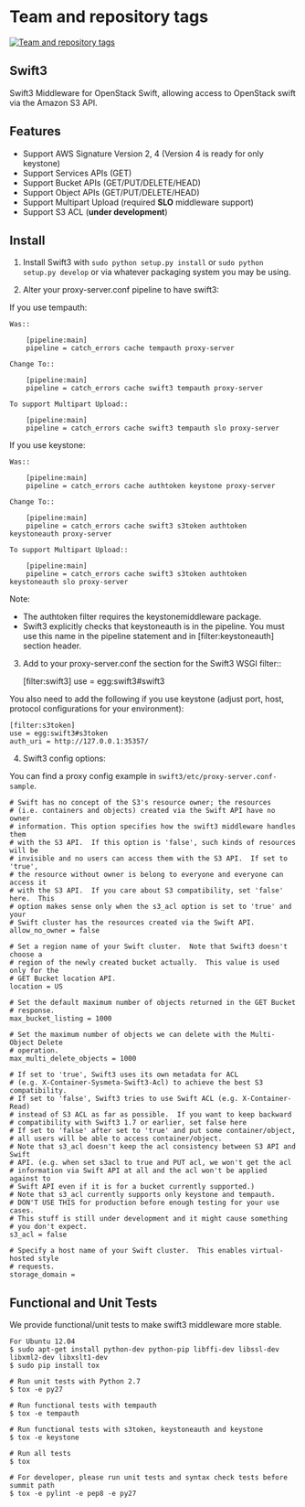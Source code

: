 Team and repository tags
========================

[![Team and repository tags](http://governance.openstack.org/badges/deb-swift-plugin-s3.svg)](http://governance.openstack.org/reference/tags/index.html)

<!-- Change things from this point on -->

Swift3
------

Swift3 Middleware for OpenStack Swift, allowing access to OpenStack
swift via the Amazon S3 API.

Features
-------
 - Support AWS Signature Version 2, 4 (Version 4 is ready for only keystone)
 - Support Services APIs (GET)
 - Support Bucket APIs (GET/PUT/DELETE/HEAD)
 - Support Object APIs (GET/PUT/DELETE/HEAD)
 - Support Multipart Upload (required **SLO** middleware support)
 - Support S3 ACL (**under development**)

Install
-------

1) Install Swift3 with ``sudo python setup.py install`` or ``sudo python
   setup.py develop`` or via whatever packaging system you may be using.

2) Alter your proxy-server.conf pipeline to have swift3:

If you use tempauth:

    Was::

        [pipeline:main]
        pipeline = catch_errors cache tempauth proxy-server

    Change To::

        [pipeline:main]
        pipeline = catch_errors cache swift3 tempauth proxy-server

    To support Multipart Upload::

        [pipeline:main]
        pipeline = catch_errors cache swift3 tempauth slo proxy-server


If you use keystone:

    Was::

        [pipeline:main]
        pipeline = catch_errors cache authtoken keystone proxy-server

    Change To::

        [pipeline:main]
        pipeline = catch_errors cache swift3 s3token authtoken keystoneauth proxy-server

    To support Multipart Upload::

        [pipeline:main]
        pipeline = catch_errors cache swift3 s3token authtoken keystoneauth slo proxy-server

Note:
 * The authtoken filter requires the keystonemiddleware package.
 * Swift3 explicitly checks that keystoneauth is in the pipeline.  You must use this name
   in the pipeline statement and in [filter:keystoneauth] section header.

3) Add to your proxy-server.conf the section for the Swift3 WSGI filter::

    [filter:swift3]
    use = egg:swift3#swift3

You also need to add the following if you use keystone (adjust port, host, protocol configurations for your environment):

    [filter:s3token]
    use = egg:swift3#s3token
    auth_uri = http://127.0.0.1:35357/


4) Swift3 config options:

 You can find a proxy config example in `swift3/etc/proxy-server.conf-sample`.

    # Swift has no concept of the S3's resource owner; the resources
    # (i.e. containers and objects) created via the Swift API have no owner
    # information. This option specifies how the swift3 middleware handles them
    # with the S3 API.  If this option is 'false', such kinds of resources will be
    # invisible and no users can access them with the S3 API.  If set to 'true',
    # the resource without owner is belong to everyone and everyone can access it
    # with the S3 API.  If you care about S3 compatibility, set 'false' here.  This
    # option makes sense only when the s3_acl option is set to 'true' and your
    # Swift cluster has the resources created via the Swift API.
    allow_no_owner = false

    # Set a region name of your Swift cluster.  Note that Swift3 doesn't choose a
    # region of the newly created bucket actually.  This value is used only for the
    # GET Bucket location API.
    location = US

    # Set the default maximum number of objects returned in the GET Bucket
    # response.
    max_bucket_listing = 1000

    # Set the maximum number of objects we can delete with the Multi-Object Delete
    # operation.
    max_multi_delete_objects = 1000

    # If set to 'true', Swift3 uses its own metadata for ACL
    # (e.g. X-Container-Sysmeta-Swift3-Acl) to achieve the best S3 compatibility.
    # If set to 'false', Swift3 tries to use Swift ACL (e.g. X-Container-Read)
    # instead of S3 ACL as far as possible.  If you want to keep backward
    # compatibility with Swift3 1.7 or earlier, set false here
    # If set to 'false' after set to 'true' and put some container/object,
    # all users will be able to access container/object.
    # Note that s3_acl doesn't keep the acl consistency between S3 API and Swift
    # API. (e.g. when set s3acl to true and PUT acl, we won't get the acl
    # information via Swift API at all and the acl won't be applied against to
    # Swift API even if it is for a bucket currently supported.)
    # Note that s3_acl currently supports only keystone and tempauth.
    # DON'T USE THIS for production before enough testing for your use cases.
    # This stuff is still under development and it might cause something
    # you don't expect.
    s3_acl = false

    # Specify a host name of your Swift cluster.  This enables virtual-hosted style
    # requests.
    storage_domain =


Functional and Unit Tests
-------------------------
We provide functional/unit tests to make swift3 middleware more stable.

    For Ubuntu 12.04
    $ sudo apt-get install python-dev python-pip libffi-dev libssl-dev libxml2-dev libxslt1-dev
    $ sudo pip install tox

    # Run unit tests with Python 2.7
    $ tox -e py27

    # Run functional tests with tempauth
    $ tox -e tempauth

    # Run functional tests with s3token, keystoneauth and keystone
    $ tox -e keystone

    # Run all tests
    $ tox

    # For developer, please run unit tests and syntax check tests before summit path
    $ tox -e pylint -e pep8 -e py27
